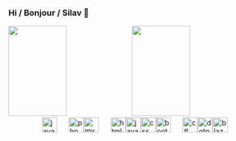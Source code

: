 ### Hi / Bonjour / Silav 👋

<div>
    <img height="180em" width="48%" src="https://github-readme-stats.vercel.app/api?username=psyc0r3&show_icons=true&include_all_commits=true&count_private=true&theme=cobalt" />
    <img height="180em" width="48%" src="https://github-readme-stats.vercel.app/api/top-langs/?username=psyc0r3&layout=compact&theme=cobalt" />
</div>
<div style="display: flex; align-items: center; justify-content:center"><br>
  <img title="java" height="30" width="30" src="https://cdn.jsdelivr.net/gh/devicons/devicon/icons/java/java-original.svg" />
    &nbsp;&nbsp;&nbsp;&nbsp;&nbsp;&nbsp;
  <img title="php" height="30" width="30" src="https://cdn.jsdelivr.net/gh/devicons/devicon/icons/php/php-original.svg" />
  <img title="mysql" height="30" width="30" src="https://cdn.jsdelivr.net/gh/devicons/devicon/icons/mysql/mysql-original.svg" />
    &nbsp;&nbsp;&nbsp;&nbsp;&nbsp;&nbsp;
  <img title="html" height="30" width="30" src="https://cdn.jsdelivr.net/gh/devicons/devicon/icons/html5/html5-original.svg" />
  <img title="javascript" height="30" width="30" src="https://cdn.jsdelivr.net/gh/devicons/devicon/icons/javascript/javascript-plain.svg" />
  <img title="css" height="30" width="30" src="https://cdn.jsdelivr.net/gh/devicons/devicon/icons/css3/css3-original.svg" />
  <img title="bootstrap" height="30" width="30" src="https://cdn.jsdelivr.net/gh/devicons/devicon/icons/bootstrap/bootstrap-original.svg" />
    &nbsp;&nbsp;&nbsp;&nbsp;&nbsp;&nbsp;
  <img title="c#" height="30" width="30" src="https://cdn.jsdelivr.net/gh/devicons/devicon/icons/csharp/csharp-original.svg" />
  <img title="dotnetcore" height="30" width="30" src="https://cdn.jsdelivr.net/gh/devicons/devicon/icons/dotnetcore/dotnetcore-original.svg" />
  <img title="blazor" height="30" width="30" src="https://devblogs.microsoft.com/aspnet/wp-content/uploads/sites/16/2019/04/BrandBlazor_big_with_border.png" />
</div>

<!-- <img title="flutter" height="30" width="30" src="https://cdn.jsdelivr.net/gh/devicons/devicon/icons/flutter/flutter-original.svg" /> -->
